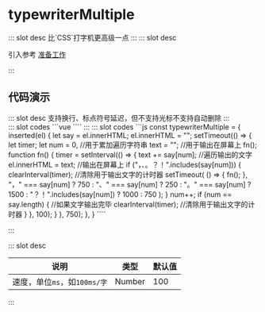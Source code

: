 # typewriterMultiple

<ContainerBox title="介绍">
::: slot desc
比`CSS`打字机更高级一点
:::
</ContainerBox>

<ContainerBox title="使用">
::: slot desc

引入参考 [准备工作](/Directives/base/start.html#准备工作)

:::
</ContainerBox>

## 代码演示

<ContainerBox title="基础用法">
::: slot desc
支持换行、标点符号延迟，但不支持光标不支持自动删除
:::
<div class="demoBox">
<Directives-TypewriterMultiple-index />
</div>

<ShowCode>
::: slot codes
```vue
<template>
  <div class="TypewriterMultiple" v-typewriterMultiple>
    这里是冷弋白，当前打字机支持换行，而CSS打字机通过设置step步长，只能单行显示。当前打字机原理即利用setInterval，将字符一个个追加进字符串，遇到，、。？！则会停顿750ms、250ms、1500ms、1000ms、1000ms。怎么样？是不是很智能？更多符号可自行修改源码。
  </div>
</template>
<style scoped>
.TypewriterMultiple {
  font-size: 18px;
  margin: 1em;
}
</style>
````
:::
</ShowCode>

<ShowCode iskey>
::: slot codes
```js
const typewriterMultiple = {
  inserted(el) {
    let say = el.innerHTML;
    el.innerHTML = "";
    setTimeout(() => {
      let timer;
      let num = 0, //用于累加遍历字符串
        text = ""; //用于输出在屏幕上
      fn();
      function fn() {
        timer = setInterval(() => {
          text += say[num]; //遍历输出的文字
          el.innerHTML = text; //输出在屏幕上
          if ("，、。？！".includes(say[num])) {
            clearInterval(timer); //清除用于输出文字的计时器
            setTimeout(
              () => {
                fn();
              },
              "，" === say[num]
                ? 750
                : "、" === say[num]
                ? 250
                : "。" === say[num]
                ? 1500
                : "？！".includes(say[num])
                ? 1000
                : 750
            );
          }
          num++;
          if (num == say.length) {
            //如果文字输出完毕
            clearInterval(timer); //清除用于输出文字的计时器
          }
        }, 100);
      }
    }, 750);
  },
}
````

:::
</ShowCode>
</ContainerBox>

<ContainerBox title="value">
::: slot desc

| 说明                         | 类型   | 默认值 |
| ---------------------------- | ------ | ------ |
| 速度，单位`ms`，如`100ms/字` | Number | 100    |

:::
</ContainerBox>
